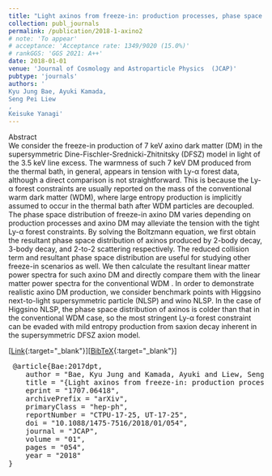 ```yaml
---
title: "Light axinos from freeze-in: production processes, phase space distributions, and Ly-$\alpha$ forest constraints"
collection: publ_journals
permalink: /publication/2018-1-axino2
# note: 'To appear'
# acceptance: 'Acceptance rate: 1349/9020 (15.0%)'
# rankGGS: 'GGS 2021: A++'
date: 2018-01-01
venue: 'Journal of Cosmology and Astroparticle Physics  (JCAP)'
pubtype: 'journals'
authors: ' 
Kyu Jung Bae, Ayuki Kamada,
Seng Pei Liew
,
Keisuke Yanagi'
---
```

Abstract
 <br> 
We consider the freeze-in production of 7 keV axino dark matter (DM) in the supersymmetric Dine-Fischler-Srednicki-Zhitnitsky (DFSZ) model in light of the 3.5 keV line excess. The warmness of such 7 keV DM produced from the thermal bath, in general, appears in tension with Ly-α forest data, although a direct comparison is not straightforward. This is because the Ly-α forest constraints are usually reported on the mass of the conventional warm dark matter (WDM), where large entropy production is implicitly assumed to occur in the thermal bath after WDM particles are decoupled. The phase space distribution of freeze-in axino DM varies depending on production processes and axino DM may alleviate the tension with the tight Ly-α forest constraints. By solving the Boltzmann equation, we first obtain the resultant phase space distribution of axinos produced by 2-body decay, 3-body decay, and 2-to-2 scattering respectively. The reduced collision term and resultant phase space distribution are useful for studying other freeze-in scenarios as well. We then calculate the resultant linear matter power spectra for such axino DM and directly compare them with the linear matter power spectra for the conventional WDM . In order to demonstrate realistic axino DM production, we consider benchmark points with Higgsino next-to-light supersymmetric particle (NLSP) and wino NLSP. In the case of Higgsino NLSP, the phase space distribution of axinos is colder than that in the conventional WDM case, so the most stringent Ly-α forest constraint can be evaded with mild entropy production from saxion decay inherent in the supersymmetric DFSZ axion model.
 <br> 

 [[Link](https://doi.org/10.1088/1475-7516/2018/01/054){:target="_blank"}][[BibTeX](/files/bibtex/bae2018axino2.bib){:target="_blank"}] 
<pre> @article{Bae:2017dpt,
    author = "Bae, Kyu Jung and Kamada, Ayuki and Liew, Seng Pei and Yanagi, Keisuke",
    title = "{Light axinos from freeze-in: production processes, phase space distributions, and Ly-$\alpha$ forest constraints}",
    eprint = "1707.06418",
    archivePrefix = "arXiv",
    primaryClass = "hep-ph",
    reportNumber = "CTPU-17-25, UT-17-25",
    doi = "10.1088/1475-7516/2018/01/054",
    journal = "JCAP",
    volume = "01",
    pages = "054",
    year = "2018"
}
 </pre>


